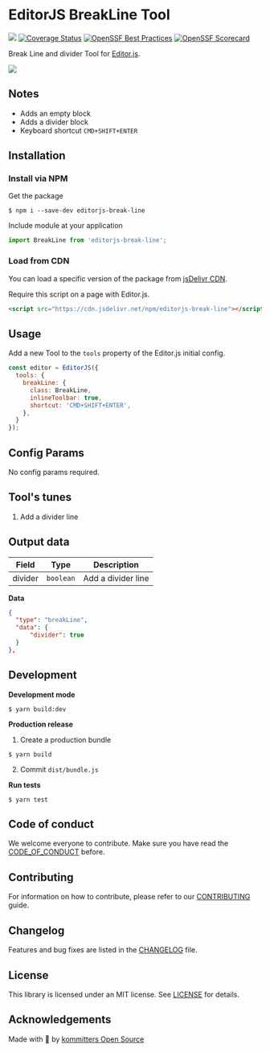 # EditorJS BreakLine Tool
![](https://badgen.net/badge/Editor.js/v2.0/blue)
[![Coverage Status](https://coveralls.io/repos/github/kommitters/editorjs-break-line/badge.svg)](https://coveralls.io/github/kommitters/editorjs-break-line)
[![OpenSSF Best Practices](https://bestpractices.coreinfrastructure.org/projects/6467/badge)](https://bestpractices.coreinfrastructure.org/projects/6467)
[![OpenSSF Scorecard](https://api.securityscorecards.dev/projects/github.com/kommitters/editorjs-break-line/badge)](https://api.securityscorecards.dev/projects/github.com/kommitters/editorjs-break-line)

Break Line and divider Tool for [Editor.js](https://editorjs.io).

![](assets/demo.gif)

## Notes

- Adds an empty block
- Adds a divider block
- Keyboard shortcut `CMD+SHIFT+ENTER`

## Installation

### Install via NPM
Get the package
```shell
$ npm i --save-dev editorjs-break-line
```

Include module at your application

```javascript
import BreakLine from 'editorjs-break-line';
```

### Load from CDN

You can load a specific version of the package from [jsDelivr CDN](https://www.jsdelivr.com/package/npm/editorjs-break-line).

Require this script on a page with Editor.js.

```html
<script src="https://cdn.jsdelivr.net/npm/editorjs-break-line"></script>
```

## Usage

Add a new Tool to the `tools` property of the Editor.js initial config.

```javascript
const editor = EditorJS({
  tools: {
    breakLine: {
      class: BreakLine,
      inlineToolbar: true,
      shortcut: 'CMD+SHIFT+ENTER',
    },
  }
});
```

## Config Params

No config params required.

## Tool's tunes

1. Add a divider line

## Output data

| Field          | Type      | Description                     |
| -------------- | --------- | ------------------------------- |
| divider        | `boolean` | Add a divider line

**Data**

```json
{
  "type": "breakLine",
  "data": {
      "divider": true
  }
},
```

## Development

**Development mode**
```shell
$ yarn build:dev
```

**Production release**
1. Create a production bundle
```shell
$ yarn build
```

2. Commit `dist/bundle.js`

**Run tests**
```shell
$ yarn test
```

## Code of conduct
We welcome everyone to contribute. Make sure you have read the [CODE_OF_CONDUCT][coc] before.

## Contributing
For information on how to contribute, please refer to our [CONTRIBUTING][contributing] guide.

## Changelog
Features and bug fixes are listed in the [CHANGELOG][changelog] file.

## License
This library is licensed under an MIT license. See [LICENSE][license] for details.

## Acknowledgements
Made with 💙 by [kommitters Open Source](https://kommit.co)

[license]: https://github.com/kommitters/editorjs-break-line/blob/master/LICENSE
[coc]: https://github.com/kommitters/editorjs-break-line/blob/master/CODE_OF_CONDUCT.md
[changelog]: https://github.com/kommitters/editorjs-break-line/blob/master/CHANGELOG.md
[contributing]: https://github.com/kommitters/editorjs-break-line/blob/master/CONTRIBUTING.md
